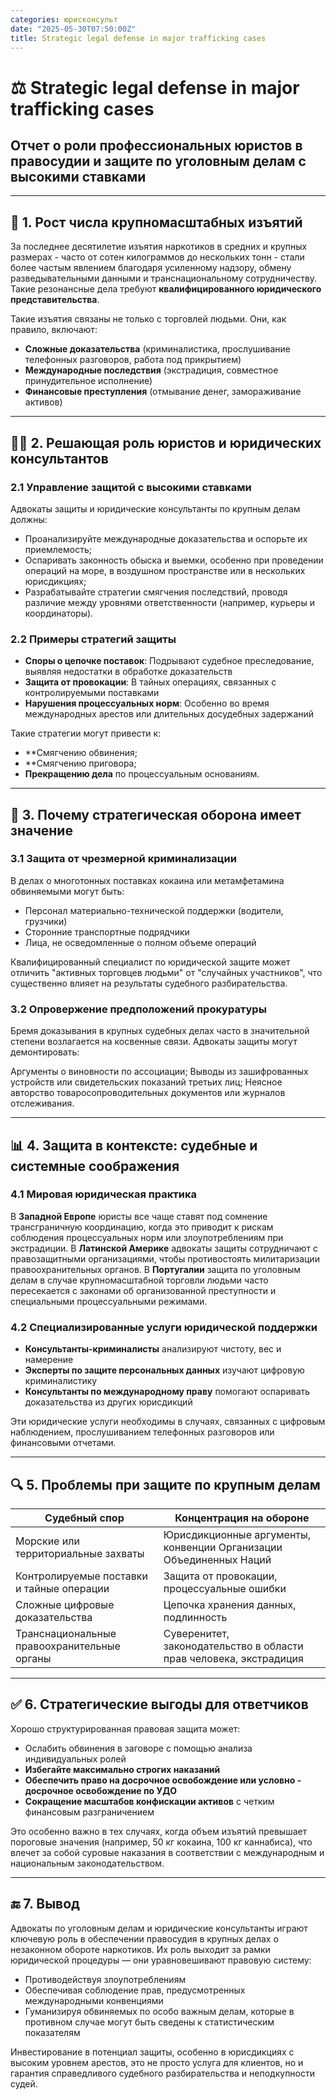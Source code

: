 ```yaml
---
categories: юрисконсульт
date: "2025-05-30T07:50:00Z"
title: Strategic legal defense in major trafficking cases
---
```

# ⚖️ **Strategic legal defense in major trafficking cases**

## Отчет о роли профессиональных юристов в правосудии и защите по уголовным делам с высокими ставками

---

## 🧭 1. **Рост числа крупномасштабных изъятий**

За последнее десятилетие изъятия наркотиков в средних и крупных размерах - часто от сотен килограммов до нескольких тонн - стали более частым явлением благодаря усиленному надзору, обмену разведывательными данными и транснациональному сотрудничеству. Такие резонансные дела требуют **квалифицированного юридического представительства**.

Такие изъятия связаны не только с торговлей людьми. Они, как правило, включают:

* **Сложные доказательства** (криминалистика, прослушивание телефонных разговоров, работа под прикрытием)
* **Международные последствия** (экстрадиция, совместное принудительное исполнение)
* **Финансовые преступления** (отмывание денег, замораживание активов)

---

## 🧑‍⚖️ 2. **Решающая роль юристов и юридических консультантов**

### 2.1 **Управление защитой с высокими ставками**

Адвокаты защиты и юридические консультанты по крупным делам должны:

* Проанализируйте международные доказательства и оспорьте их приемлемость;
* Оспаривать законность обыска и выемки, особенно при проведении операций на море, в воздушном пространстве или в нескольких юрисдикциях;
* Разрабатывайте стратегии смягчения последствий, проводя различие между уровнями ответственности (например, курьеры и координаторы).

### 2.2 **Примеры стратегий защиты**

* **Споры о цепочке поставок**: Подрывают судебное преследование, выявляя недостатки в обработке доказательств
* **Защита от провокации**: В тайных операциях, связанных с контролируемыми поставками
* **Нарушения процессуальных норм**: Особенно во время международных арестов или длительных досудебных задержаний

Такие стратегии могут привести к:

* **Смягчению обвинения;
* **Смягчению приговора;
* **Прекращению дела** по процессуальным основаниям.

---

## 🧠 3. **Почему стратегическая оборона имеет значение**

### 3.1 **Защита от чрезмерной криминализации**

В делах о многотонных поставках кокаина или метамфетамина обвиняемыми могут быть:

* Персонал материально-технической поддержки (водители, грузчики)
* Сторонние транспортные подрядчики
* Лица, не осведомленные о полном объеме операций

Квалифицированный специалист по юридической защите может отличить "активных торговцев людьми" от "случайных участников", что существенно влияет на результаты судебного разбирательства.

### 3.2 **Опровержение предположений прокуратуры**

Бремя доказывания в крупных судебных делах часто в значительной степени возлагается на косвенные связи. Адвокаты защиты могут демонтировать:

Аргументы о виновности по ассоциации;
Выводы из зашифрованных устройств или свидетельских показаний третьих лиц;
Неясное авторство товаросопроводительных документов или журналов отслеживания.

---

## 📊 4. **Защита в контексте: судебные и системные соображения**

### 4.1 **Мировая юридическая практика**

В **Западной Европе** юристы все чаще ставят под сомнение трансграничную координацию, когда это приводит к рискам соблюдения процессуальных норм или злоупотреблениям при экстрадиции.
В **Латинской Америке** адвокаты защиты сотрудничают с правозащитными организациями, чтобы противостоять милитаризации правоохранительных органов.
В **Португалии** защита по уголовным делам в случае крупномасштабной торговли людьми часто пересекается с законами об организованной преступности и специальными процессуальными режимами.


### 4.2 **Специализированные услуги юридической поддержки**

* **Консультанты-криминалисты** анализируют чистоту, вес и намерение
* **Эксперты по защите персональных данных** изучают цифровую криминалистику
* **Консультанты по международному праву** помогают оспаривать доказательства из других юрисдикций

Эти юридические услуги необходимы в случаях, связанных с цифровым наблюдением, прослушиванием телефонных разговоров или финансовыми отчетами.

---

## 🔍 5. **Проблемы при защите по крупным делам**

| Судебный спор                          | Концентрация на обороне                              |
| ---------------------------------------- | ------------------------------------------ |
| Морские или территориальные захваты         | Юрисдикционные аргументы, конвенции Организации Объединенных Наций   |
| Контролируемые поставки и тайные операции | Защита от провокации, процессуальные ошибки      |
| Сложные цифровые доказательства                 | Цепочка хранения данных, подлинность        |
| Транснациональные правоохранительные органы            | Суверенитет, законодательство в области прав человека, экстрадиция |

---

## ✅ 6. **Стратегические выгоды для ответчиков**

Хорошо структурированная правовая защита может:

* Ослабить обвинения в заговоре с помощью анализа индивидуальных ролей
* **Избегайте максимально строгих наказаний**
* **Обеспечить право на досрочное освобождение или условно - досрочное освобождение по УДО**
* **Сокращение масштабов конфискации активов** с четким финансовым разграничением

Это особенно важно в тех случаях, когда объем изъятий превышает пороговые значения (например, 50 кг кокаина, 100 кг каннабиса), что влечет за собой суровые наказания в соответствии с международным и национальным законодательством.

---

## 🔚 7. **Вывод**

Адвокаты по уголовным делам и юридические консультанты играют ключевую роль в обеспечении правосудия в крупных делах о незаконном обороте наркотиков. Их роль выходит за рамки юридической процедуры — они уравновешивают правовую систему:

* Противодействуя злоупотреблениям
* Обеспечивая соблюдение прав, предусмотренных международными конвенциями
* Гуманизируя обвиняемых по особо важным делам, которые в противном случае могут быть сведены к статистическим показателям

Инвестирование в потенциал защиты, особенно в юрисдикциях с высоким уровнем арестов, это не просто услуга для клиентов, но и гарантия справедливого судебного разбирательства и неподкупности судей.
